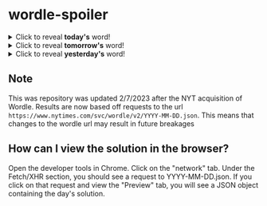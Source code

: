 # wordle-spoiler

<details>
  <summary>Click to reveal <b>today's</b> word!</summary>
  <br>
  <b> frost </b>
</details>

<details>
  <summary>Click to reveal <b>tomorrow's</b> word!</summary>
  <br>
  <b> crane </b>
</details>

<details>
  <summary>Click to reveal <b>yesterday's</b> word!</summary>
  <br>
  <b> kazoo </b>
</details>

## Note
This was repository was updated 2/7/2023 after the NYT acquisition of Wordle. Results are now based off requests to the url `https://www.nytimes.com/svc/wordle/v2/YYYY-MM-DD.json`. This means that changes to the wordle url may result in future breakages

## How can I view the solution in the browser?
Open the developer tools in Chrome. Click on the "network" tab. Under the Fetch/XHR section, you should see a request to YYYY-MM-DD.json. If you click on that request and view the "Preview" tab, you will see a JSON object containing the day's solution.